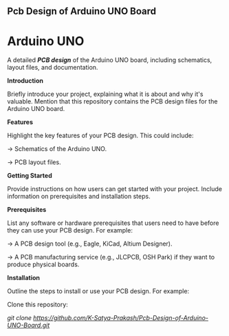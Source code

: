 ## Pcb Design of Arduino UNO Board

# Arduino UNO

A detailed ***PCB design*** of the Arduino UNO board, including schematics, layout files, and documentation.


**Introduction**

Briefly introduce your project, explaining what it is about and why it's valuable. Mention that this repository contains the PCB design files for the Arduino UNO board.

**Features**


Highlight the key features of your PCB design. This could include:

-> Schematics of the Arduino UNO.

-> PCB layout files.

**Getting Started**

Provide instructions on how users can get started with your project. Include information on prerequisites and installation steps.

**Prerequisites**

List any software or hardware prerequisites that users need to have before they can use your PCB design. For example:

-> A PCB design tool (e.g., Eagle, KiCad, Altium Designer).

-> A PCB manufacturing service (e.g., JLCPCB, OSH Park) if they want to produce physical boards.

**Installation**

Outline the steps to install or use your PCB design. For example:

Clone this repository:


*git clone https://github.com/K-Satya-Prakash/Pcb-Design-of-Arduino-UNO-Board.git*

